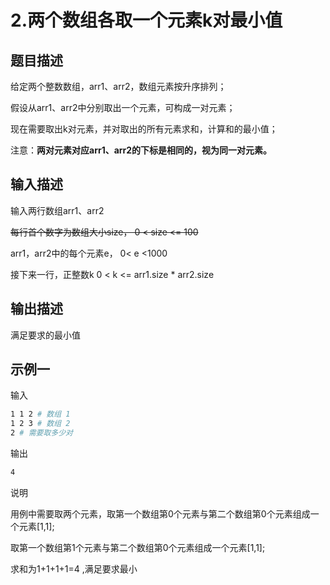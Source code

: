# 2.两个数组各取一个元素k对最小值

## 题目描述

给定两个整数数组，arr1、arr2，数组元素按升序排列；

假设从arr1、arr2中分别取出一个元素，可构成一对元素；

现在需要取出k对元素，并对取出的所有元素求和，计算和的最小值；

注意：**两对元素对应arr1、arr2的下标是相同的，视为同一对元素。**

## 输入描述

输入两行数组arr1、arr2

~~每行首个数字为数组大小size， 0 < size <= 100~~

arr1，arr2中的每个元素e， 0< e <1000

接下来一行，正整数k 0 < k <= arr1.size * arr2.size

## 输出描述

满足要求的最小值

## 示例一

输入

```bash
1 1 2 # 数组 1
1 2 3 # 数组 2
2 # 需要取多少对
```

输出

```bash
4
```

说明

用例中需要取两个元素，取第一个数组第0个元素与第二个数组第0个元素组成一个元素[1,1];

取第一个数组第1个元素与第二个数组第0个元素组成一个元素[1,1];

求和为1+1+1+1=4 ,满足要求最小
